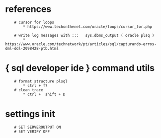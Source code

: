 # references 
```	
	# cursor for loops
		* https://www.techonthenet.com/oracle/loops/cursor_for.php
	
	# write log messages with :::   sys.dbms_output ( oracle plsq )
		* https://www.oracle.com/technetwork/pt/articles/sql/capturando-erros-dml-ddl-2098428-ptb.html
```
# { sql developer ide } command utils 
```
	# format structure plsql 
		* ctrl + f7
	# clean trace
		* ctrl +  shift + D
```

# settings init
```
	# SET SERVEROUTPUT ON
	# SET VERIFY OFF
```
